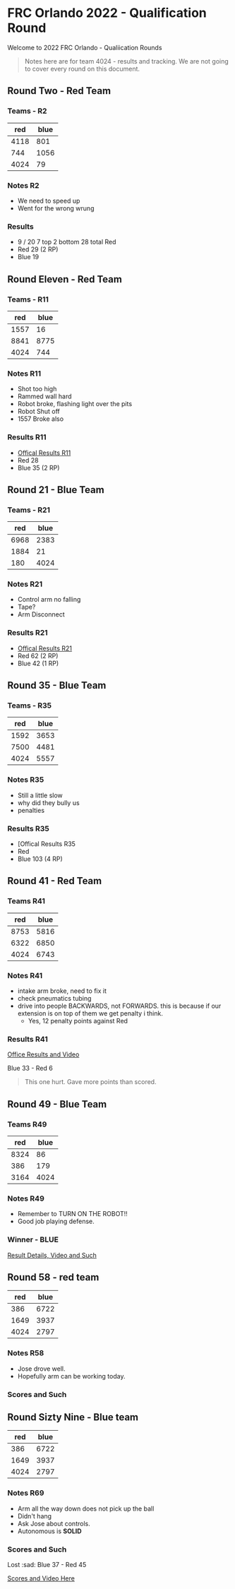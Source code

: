 # FRC Orlando 2022 - Qualification Round

Welcome to 2022 FRC Orlando - Qualiication Rounds

> Notes here are for team 4024 - results and tracking. We are not going to cover every round on this document.

## Round Two - Red Team

### Teams - R2

| red  | blue |
| ---- | ---- |
| 4118 | 801  |
| 744  | 1056 |
| 4024 | 79   |

### Notes R2

- We need to speed up
- Went for the wrong wrung

### Results

- 9 / 20  7 top 2 bottom 28 total Red
- Red 29 (2 RP)
- Blue 19

## Round Eleven - Red Team

### Teams - R11

| red  | blue |
| ---- | ---- |
| 1557 | 16   |
| 8841 | 8775 |
| 4024 | 744  |

### Notes R11

- Shot too high
- Rammed wall hard
- Robot broke, flashing light over the pits
- Robot Shut off
- 1557 Broke also


### Results R11

- [Offical Results R11](https://frc-events.firstinspires.org/2022/FLOR/qualifications/11)
- Red 28
- Blue 35 (2 RP)

## Round 21 - Blue Team

### Teams - R21

| red  | blue |
| ---- | ---- |
| 6968 |2383  |
| 1884 | 21   |
| 180  | 4024 |

### Notes R21

- Control arm no falling
- Tape?
- Arm Disconnect

### Results R21

- [Offical Results R21](https://frc-events.firstinspires.org/2022/FLOR/qualifications/21)
- Red 62 (2 RP)
- Blue 42  (1 RP)

## Round 35 - Blue Team

### Teams - R35

| red  | blue |
| ---- | ---- |
| 1592 |3653  |
| 7500 |4481  |
| 4024 | 5557 |

### Notes R35

- Still a little slow
- why did they bully us
- penalties

### Results R35

- [Offical Results R35
- Red 
- Blue 103 (4 RP)

## Round 41 - Red Team

### Teams R41

| red  | blue |
| ---- | ---- |
| 8753 | 5816 |
| 6322 | 6850 |
| 4024 | 6743 |

### Notes R41

- intake arm broke, need to fix it
- check pneumatics tubing
- drive into people BACKWARDS, not FORWARDS. this is because if our extension is on top of them we get penalty i think.
  - Yes, 12 penalty points against Red

### Results R41

[Office Results and Video](https://frc-events.firstinspires.org/2022/FLOR/qualifications/41)

Blue 33 - Red 6

> This one hurt. Gave more points than scored.

## Round 49 - Blue Team

### Teams R49

| red  | blue |
| ---- | ---- |
| 8324 |   86 |
|  386 |  179 |
| 3164 | 4024 |

### Notes R49

- Remember to TURN ON THE ROBOT!!
- Good job playing defense.

### Winner - BLUE

[Result Details, Video and Such](https://frc-events.firstinspires.org/2022/FLOR/qualifications/49)

## Round 58 - red team

| red  | blue |
| ---- | ---- |
|  386 | 6722 |
| 1649 | 3937 |
| 4024 | 2797 |

### Notes R58

- Jose drove well.
- Hopefully arm can be working today.

### Scores and Such


## Round Sizty Nine - Blue team

| red  | blue |
| ---- | ---- |
|  386 | 6722 |
| 1649 | 3937 |
| 4024 | 2797 |

### Notes R69

- Arm all the way down does not pick up the ball
- Didn't hang
- Ask Jose about controls. 
- Autonomous is **SOLID**

### Scores and Such

Lost :sad: Blue 37	- Red 45

[Scores and Video Here](https://frc-events.firstinspires.org/2022/FLOR/qualifications/69)